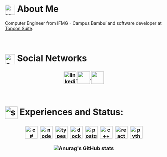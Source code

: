 # <img align="center" alt="userIcon" width="32" src="https://user-images.githubusercontent.com/44007466/143777584-790487ee-c57d-4f37-850c-209b74507242.png" style="max-width:100%;"> About Me
Computer Engineer from IFMG - Campus Bambuí and software developer at <a href="https://topconsuite.com/" target="_blank">Topcon Suite</a>.

<br>

# <img align="center" alt="socialIcon" width="32" src="https://user-images.githubusercontent.com/44007466/143777618-893d27e6-2ba6-4a74-af06-a6dfa1bc0a9b.png" style="max-width:100%;"> Social Networks

<h3 align="center">
  <a href="https://www.linkedin.com/in/fabiotempesta/" target="_blank">
    <img align="center" alt="linkedin" width="40" src="https://cdn-icons-png.flaticon.com/512/145/145807.png" style="max-width:100%;">
  </a>
  <a href="https://www.instagram.com/fabiotempesta15/" target="_blank">
    <img  align="center"  src="https://i.ibb.co/1qvWphM/instagram-color-icon-instagram-social-media-png-instagram-icon-11562851673w81euu4rop-removebg-previe.png" width='40' style="max-width:100%;"/>
  </a>
  <a href="https://api.whatsapp.com/send?phone=5535984030654&text=I%20found%20your%20contact%20on%20GitHub.%20I%20would%20like%20to%20speak%20with%20you!" target="_blank" >
    <img  align="center" src="https://i.ibb.co/rMzZLvF/40-404856-transparent-whatsapp-icon-transparent-png-circle-logo-whatsapp-removebg-preview.png" width='40' style="max-width:100%;"/> 
  </a>
 </h3>

 <br>

# <img align="center" alt="skillsIcon" width="40" src="https://i.ibb.co/28YF0kg/143777657-03a3c09c-6ea6-4784-ad5e-4aa37f74fc09-removebg-preview.png" style="max-width:100%;"> Experiences and Status:

<h3 align="center">
  
  <img src="https://cdn.jsdelivr.net/gh/devicons/devicon/icons/csharp/csharp-line.svg" alt="c#" width="40" height="40" style="max-width:100%;margin: 0 2px;"></img>
  <img src="https://cdn.jsdelivr.net/gh/devicons/devicon/icons/nodejs/nodejs-plain-wordmark.svg" alt="node" width="40" height="40" style="max-width:100%;margin: 0 2px;"/></img>
  <img src="https://cdn.jsdelivr.net/gh/devicons/devicon/icons/typescript/typescript-original.svg" alt="typescript" width="40" height="40" style="max-width:100%;margin: 0 2px;"></img>
  <img src="https://cdn.jsdelivr.net/gh/devicons/devicon/icons/docker/docker-original.svg" alt="docker" width="40" height="40" style="max-width:100%;margin: 0 2px;"></img>
  <img src="https://cdn.jsdelivr.net/gh/devicons/devicon/icons/postgresql/postgresql-plain-wordmark.svg" alt="postgresql" width="40" height="40" style="max-width:100%;margin: 0 2px;"/></img>
  <img src="https://cdn.jsdelivr.net/gh/devicons/devicon/icons/cplusplus/cplusplus-line.svg" alt="c++" width="40" height="40" style="max-width:100%;margin: 0 2px;"></img>
  <img src="https://cdn.jsdelivr.net/gh/devicons/devicon/icons/react/react-original-wordmark.svg" alt="react" width="40" height="40" style="max-width:100%;margin: 0 2px;"></img>
  <img src="https://cdn.jsdelivr.net/gh/devicons/devicon/icons/python/python-original-wordmark.svg" alt="python" width="40" height="40" style="max-width:100%;margin: 0 2px;"></img>
  
  ![Anurag's GitHub stats](https://github-readme-stats.vercel.app/api?username=fabiootempesta&show_icons=true&theme=radical)

</h3>
